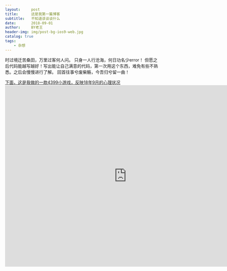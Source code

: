 ```yaml
---
layout:     post
title:      这是我第一篇博客
subtitle:   不知道该谈谈什么
date:       2018-09-01
author:     BY老王
header-img: img/post-bg-ios9-web.jpg
catalog: true
tags:
    - 杂想
---
```

时过境迁苦桑田，万里过客何人问。
只身一人行沧海，何日功名少error！
但愿之后代码能越写越好！写出能让自己满意的代码，第一次用这个东西，难免有些不熟悉。之后会慢慢进行了解。
回首往事兮废柴觞，今吾归兮留一曲！

<head><meta http-equiv="Content-Type" content="text/html; charset=gb2312"/><link rel="stylesheet" href="../p.css"/>
<style type="text/css">
.div_a{ width:100%; height:100px; text-align:center}
</style>
<title>Sample</title></head>
<body><a href="http://www.4399.com/flash/200403_3.htm">下面，这是我做的一款4399小游戏，反映18年9月的心理状况</a>
<div class="div_a">
<iframe  src="http://www.4399.com/flash/200403_3.htm" width="800" height="600" scrolling="yes" border="0" marginwidth="0" style="border:none;" frameborder="1"></iframe>
</div>
</body>
